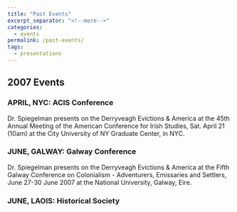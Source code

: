 ```yaml
---
title: "Past Events"
excerpt_separator: "<!--more-->"
categories:
  - events
permalink: /past-events/
tags:
  - presentations
---
```


## 2007 Events
### APRIL, NYC: ACIS Conference
Dr. Spiegelman presents on the Derryveagh Evictions & America at the 45th Annual Meeting of the American Conference for Irish Studies, Sat. April 21 (10am) at the City University of NY Graduate Center, in NYC.

### JUNE, GALWAY: Galway Conference
Dr. Spiegelman presents on the Derryveagh Evictions & America at the Fifth Galway Conference on Colonialism - Adventurers, Emissaries and Settlers, June 27-30 June 2007 at the National University, Galway, Eire.

### JUNE, LAOIS: Historical Society
